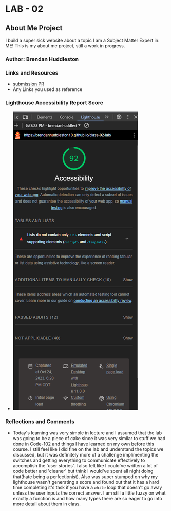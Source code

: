 # LAB - 02

## About Me Project

I build a super sick website about a topic I am a Subject Matter Expert in: ME! This is my about me project, still a work in progress.

### Author: Brendan Huddleston

### Links and Resources

- [submission PR](http://xyz.com)
- Any Links you used as reference

### Lighthouse Accessibility Report Score

- ![My lighthouseimage](lighthouse.png)

### Reflections and Comments

- Today's learning was very simple in lecture and I assumed that the lab was going to be a piece of cake since it was very similar to stuff we had done in Code-102 and things I have learned on my own before this course.  I still feel like I did fine on the lab and understand the topics we discussed, but it was definitely more of a challenge implimenting the switches and getting everything to communicate effectively to accomplish the 'user stories'.  I also felt like I could've written a lot of code better and 'cleaner' but think I would've spent all night doing that(hate being a perfectionist).  Also was super stumped on why my lighthouse wasn't generating a score and found out that it has a hard time completing it's task if you have a `while` loop that doesn't go away unless the user inputs the correct answer.  I am still a little fuzzy on what exactly a function is and how many types there are so eager to go into more detail about them in class.

